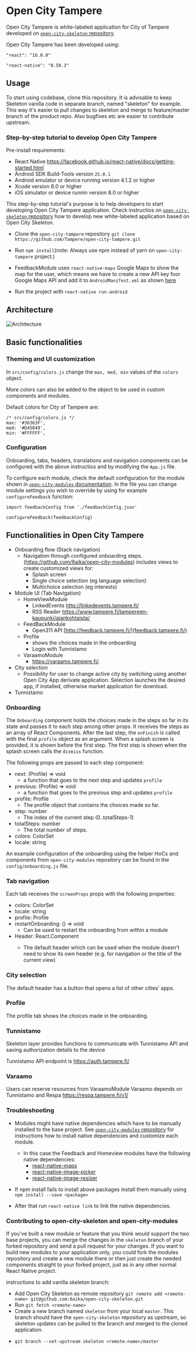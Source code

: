 
# Open City Tampere

Open City Tampere is white-labeled application for City of Tampere developed on [`open-city-skeleton` repository](https://github.com/6aika/open-city-skeleton).

Open City Tampere has been developed using:

`"react": "16.0.0"`

`"react-native": "0.50.3"`

## Usage

To start using codebase, clone this repository.
It is advisable to keep Skeleton vanilla code in separate branch, named "skeleton" for example.
This way it's easier to pull changes to skeleton and merge to feature/master branch of the product repo.
Also bugfixes etc are easier to contribute upstream.


### Step-by-step tutorial to develop Open City Tampere

Pre-install requirements:
  - React Native https://facebook.github.io/react-native/docs/getting-started.html
  - Android SDK Build-Tools version `25.0.1`
  - Android emulator or device running version 4.1.2 or higher
  - Xcode version 8.0 or higher
  - iOS simulator or device runnin version 8.0 or higher

This step-by-step tutorial's purpose is to help developers to start developing Open City Tampere application. Check instructios on [`open-city-skeleton` repository](https://github.com/6aika/open-city-skeleton) how to develop new white-labeled application based on Open City Skeleton.

* Clone the `open-city-tampere` repository
  `git clone https://github.com/Tampere/open-city-tampere.git`

* Run `npm install`(note: Always use npm instead of yarn on `open-city-tampere` project.)

* FeedbackModule uses `react-native-maps` Google Maps to show the map for the user, which means we have to create a new API key foor Google Maps API and add it to `AndroidManifest.xml` as shown [here](https://developers.google.com/maps/documentation/ios-sdk/get-api-key)

* Run the project with `react-native run-android`


## Architecture

![Architecture](../develop/doc/open-city-tampere-general-architecture.png)


## Basic functionalities

### Theming and UI customization
In `src/config/colors.js` change the `max, med, min` values of the `colors` object.

More colors can also be added to the object to be used in custom components and modules.

Default colors for City of Tampere are:
```
/* src/config/colors.js */
max: '#36363F',
med: '#D45049',
min: '#FFFFFF',
```


### Configuration
Onboarding, tabs, headers, translations and navigation components can be configured with the above instructios and by modifying the `App.js` file.

To configure each module, check the default configuration for the module shown in [`open-city-modules` documentation](https://github.com/6aika/open-city-modules). In the file you can change module settings you wish to override by using for example `configureFeedback` function:

```
import feedbackConfig from './feedbackConfig.json'

configureFeedback(feedbackConfig)
```


## Functionalities in Open City Tampere
- Onboarding flow (Stack navigation)
  - Navigation through configured onboarding steps. (https://github.com/6aika/open-city-modules) includes views to create customized views for:
    - Splash screen
    - Single choice selection (eg language selection)
    - Multichoice selection (eg interests)
- Module UI (Tab Navigation)
    - HomeViewModule
      - LinkedEvents http://linkedevents.tampere.fi/
      - RSS Reader https://www.tampere.fi/tampereen-kaupunki/ajankohtaista/
    - FeedBackModule
      - Open311 API [http://feedback.tampere.fi/](feedback.tampere.fi/)
    - Profile
      - shows the choices made in the onboarding
      - Login with Tunnistamo
    - VaraamoModule
      - https://varaamo.tampere.fi/.
- City selection
    - Possibility for user to change active city by switching using another Open City App derivate application. Selection launches the desired app, if installed, otherwise market application for download.
- Tunnistamo


### Onboarding

The `Onboarding` component holds the choices made in the steps so far in its state
and passes it to each step among other props. It receives the steps as an array
of React Components. After the last step, the `onFinish` is called with the final
`profile` object as an argument. When a splash screen is provided, it is shown
before the first step. The first step is shown when the splash screen calls the
`dismiss` function.

The following props are passed to each step component:
* next: (Profile) => void
  - a function that goes to the next step and updates `profile`
* previous: (Profile) => void
  - a function that goes to the previous step and updates `profile`
* profile: Profile
  - The profile object that contains the choices made so far.
* step: number
  - The index of the current step (0..totalSteps-1)
* totalSteps: number
  - The total number of steps.
* colors: ColorSet
* locale: string

An example configuration of the onboarding using the helper HoCs and components
from `open-city-modules` repository can be found in the `config/onboarding.js` file.


### Tab navigation

Each tab receives the `screenProps` props with the following properties:

* colors: ColorSet
* locale: string
* profile: Profile
* restartOnboarding: () => void
  - Can be used to restart the onboarding from within a module
* Header: React.Component<any>
  - The default header which can be used when the module doesn't need to show
  its own header (e.g. for navigation or the title of the current view)


### City selection

The default header has a button that opens a list of other cities' apps.


### Profile

The profile tab shows the choices made in the onboarding.


### Tunnistamo

Skeleton layer provides functions to communicate with Tunnistamo API and saving authorization details to the device

Tunnistamo API endpoint is https://auth.tampere.fi/


### Varaamo

Users can reserve resources from VaraamoModule
Varaamo depends on Tunnistamo and Respa https://respa.tampere.fi/v1/


### Troubleshooting

* Modules might have native dependencies which have to be manually installed to the base project. See [`open-city-modules` repository](https://github.com/6aika/open-city-modules) for instructions how to install native dependencies and customize each module.
  * In this case the Feedback and Homeview modules have the following native dependencies:
    - [react-native-maps](https://github.com/react-community/react-native-maps)
    - [react-native-image-picker](https://github.com/react-community/react-native-image-picker)
    - [react-native-image-resizer](https://github.com/bamlab/react-native-image-resizer)

* If npm install fails to install above packages install them manually using `npm install --save <package>`
* After that run `react-native link` to link the native dependencies.

### Contributing to open-city-skeleton and open-city-modules
If you've built a new module or feature that you think would support the two base projects, you can merge the changes in the `skeleton` branch of your forked repository and send a pull request for your changes. If you want to build new modules to your application only, you could fork the modules repository and create a new module there or then just create the needed components straight to your forked project, just as in any other normal React Native project.

instructions to add vanilla skeleton branch:
* Add Open City Skeleton as remote repository
  `git remote add <remote-name> git@github.com:6aika/open-city-skeleton.git`
* Run `git fetch <remote-name>`
*  Create a new branch named `skeleton` from your local `master`. This branch should have the `open-city-skeleton` repository as upstream, so skeleton updates can be pulled to the branch and merged to the cloned application.
  - `git branch --set-upstream skeleton <remote-name>/master`

